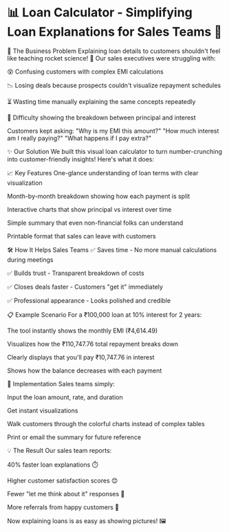 # 📊 Loan Calculator - Simplifying Loan Explanations for Sales Teams 💼
🎯 The Business Problem
Explaining loan details to customers shouldn't feel like teaching rocket science! 🚀 Our sales executives were struggling with:

😵 Confusing customers with complex EMI calculations

📉 Losing deals because prospects couldn't visualize repayment schedules

⏳ Wasting time manually explaining the same concepts repeatedly

📝 Difficulty showing the breakdown between principal and interest

Customers kept asking:
"Why is my EMI this amount?"
"How much interest am I really paying?"
"What happens if I pay extra?"

✨ Our Solution
We built this visual loan calculator to turn number-crunching into customer-friendly insights! Here's what it does:

📈 Key Features
One-glance understanding of loan terms with clear visualization

Month-by-month breakdown showing how each payment is split

Interactive charts that show principal vs interest over time

Simple summary that even non-financial folks can understand

Printable format that sales can leave with customers

🛠 How It Helps Sales Teams
✅ Saves time - No more manual calculations during meetings

✅ Builds trust - Transparent breakdown of costs

✅ Closes deals faster - Customers "get it" immediately

✅ Professional appearance - Looks polished and credible

📋 Example Scenario
For a ₹100,000 loan at 10% interest for 2 years:

The tool instantly shows the monthly EMI (₹4,614.49)

Visualizes how the ₹110,747.76 total repayment breaks down

Clearly displays that you'll pay ₹10,747.76 in interest

Shows how the balance decreases with each payment

🚀 Implementation
Sales teams simply:

Input the loan amount, rate, and duration

Get instant visualizations

Walk customers through the colorful charts instead of complex tables

Print or email the summary for future reference

💡 The Result
Our sales team reports:

40% faster loan explanations ⏱️

Higher customer satisfaction scores 😊

Fewer "let me think about it" responses 🤔

More referrals from happy customers 🌟

Now explaining loans is as easy as showing pictures! 🖼️

